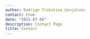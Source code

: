 ```yaml
---
author: Rodrigo Tributino Gonçalves
contact: true
date: "2021-07-04"
description: Contact Page
title: Contact
---
```


